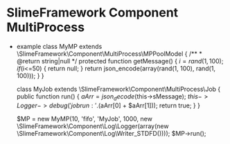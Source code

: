 # SlimeFramework Component MultiProcess

* example
    class MyMP extends \SlimeFramework\Component\MultiProcess\MPPoolModel
    {
        /**
         * @return string|null
         */
        protected function getMessage()
        {
            $i = rand(1, 100);
            if ($i<=50) {
                return null;
            }
            return json_encode(array(rand(1, 100), rand(1, 100)));
        }
    }

    class MyJob extends \SlimeFramework\Component\MultiProcess\Job
    {
        public function run()
        {
            $aArr = json_decode($this->sMessage);
            $this->Logger->debug('job run:' . ($aArr[0] + $aArr[1]));
            return true;
        }
    }

    $MP = new MyMP(10, 'fifo', 'MyJob', 1000, new \SlimeFramework\Component\Log\Logger(array(new \SlimeFramework\Component\Log\Writer_STDFD())));
    $MP->run();